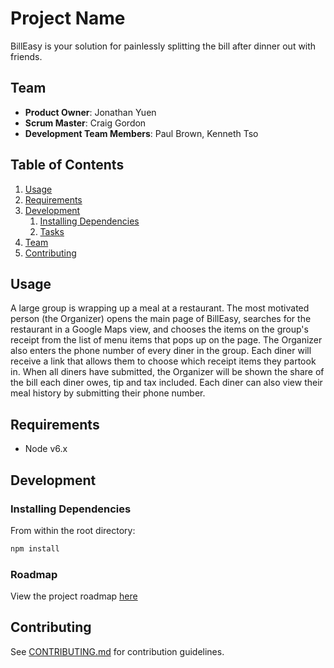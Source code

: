 # Project Name

BillEasy is your solution for painlessly splitting the bill after dinner out with friends.

## Team

  - __Product Owner__: Jonathan Yuen
  - __Scrum Master__: Craig Gordon
  - __Development Team Members__: Paul Brown, Kenneth Tso

## Table of Contents

1. [Usage](#Usage)
1. [Requirements](#requirements)
1. [Development](#development)
    1. [Installing Dependencies](#installing-dependencies)
    1. [Tasks](#tasks)
1. [Team](#team)
1. [Contributing](#contributing)

## Usage

A large group is wrapping up a meal at a restaurant. The most motivated person (the Organizer) opens the
main page of BillEasy, searches for the restaurant in a Google Maps view, and chooses the items on the
group's receipt from the list of menu items that pops up on the page. The Organizer also enters the phone
number of every diner in the group. Each diner will receive a link that allows them to choose which receipt
items they partook in. When all diners have submitted, the Organizer will be shown the share of the bill
each diner owes, tip and tax included. Each diner can also view their meal history by submitting their
phone number.

## Requirements

- Node v6.x

## Development

### Installing Dependencies

From within the root directory:

```sh
npm install
```

### Roadmap

View the project roadmap [here](ROADMAP.md)


## Contributing

See [CONTRIBUTING.md](CONTRIBUTING.md) for contribution guidelines.